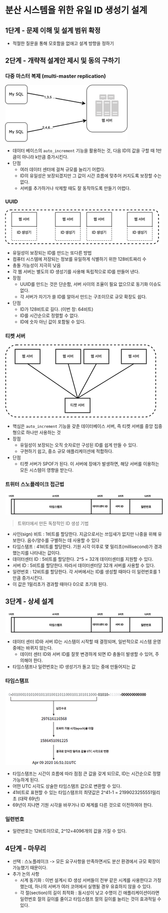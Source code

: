 # 분산 시스템을 위한 유일 ID 생성기 설계

## 1단계 - 문제 이해 및 설계 범위 확정
* 적절한 질문을 통해 모호함을 없애고 설계 방향을 정하기

## 2단계 - 개략적 설계안 제시 및 동의 구하기
### 다중 마스터 복제 (multi-master replication)
![simple](../image/7-2.png)
* 데이터 베이스의 `auto_increment` 기능을 활용하는 것, 다음 ID의 값을 구할 때 1만큼이 아니라 k만큼 증가시킨다.
* 단점
    * 여러 데이터 센터에 걸쳐 규모를 늘리기 어렵다.
    * ID의 유일성은 보장되겠지만 그 값이 시간 흐름에 맞추어 커지도록 보장할 수는 없다.
    * 서버를 추가하거나 삭제할 때도 잘 동작하도록 만들기 어렵다.
### UUID
![simple](../image/7-3.png)
* 유일성이 보장되는 ID를 만드는 또다른 방법
* 컴퓨터 시스템에 저장되는 정보를 유일하게 식별하기 위한 128비트짜리 수
* 충돌 가능성이 지극히 낮음
* 각 웹 서버는 별도의 ID 생성기를 사용해 독립적으로 ID를 만들어 낸다.
* 장점
    * UUID를 만드는 것은 단순함, 서버 사이의 조율이 필요 없으므로 동기화 이슈도 없다.
    * 각 서버가 자기가 쓸 ID를 알아서 만드는 구조이므로 규모 확장도 쉽다.
* 단점
    * ID가 128비트로 길다. (이번 장: 64비트)
    * ID를 시간순으로 정렬할 수 없다.
    * ID에 숫자 아닌 값이 포함될 수 있다.
### 티켓 서버
![simple](../image/7-4.png)
* 핵심은 `auto_increment` 기능을 갖춘 데이터베이스 서버, 즉 티켓 서버를 중앙 집중형으로 하나만 사용하는 것
* 장점
    * 유일성이 보장되는 오직 숫자로만 구성된 ID를 쉽게 만들 수 있다.
    * 구현하기 쉽고, 중소 규모 애플리케이션에 적합하다.
* 단점
    * 티켓 서버가 SPOF가 된다. 이 서버에 장애가 발생하면, 해당 서버를 이용하는 모든 시스템이 영향을 받는다.

### 트위터 스노플레이크 접근법
![simple](../image/7-5.png)
> 트위터에서 만든 독창적인 ID 생성 기법
* 사인(sign) 비트 : 1비트를 할당한다. 지금으로서는 쓰임새가 없지만 나중을 위해 유보한다. 음수/양수를 구별하는 데 사용할 수 있다
* 타임스탬프 : 41비트를 할당한다. 기원 시각 이후로 몇 밀리초(millisecond)가 경과했는지를 나타내는 값이다.
* 데이터센터 ID : 5비트를 할당한다. 2^5 = 32개 데이터센터를 지원할 수 있다.
* 서버 ID : 5비트를 할당한다. 따라서 데이터센터당 32개 서버를 사용할 수 있다.
* 일련번호 : 12비트를 할당한다. 각 서버에서는 ID를 생성할 때마다 이 일련번호를 1만큼 증가시킨다.
* 이 값은 1밀리초가 경과할 때마다 0으로 초기화 된다.

## 3단계 - 상세 설계
![simple](../image/7-5.png)
* 데이터 센터 ID와 서버 ID는 시스템이 시작할 때 결정되며, 일반적으로 시스템 운영 중에는 바뀌지 않는다.
    *  데이터 센터 ID와 서버 ID를 잘못 변경하게 되면 ID 충돌이 발생할 수 있어, 주의해야 한다.
* 타임스탬프나 일련번호는 ID 생성기가 돌고 있는 중에 만들어지는 값

### 타임스탬프
![simple](../image/7-6.png)
* 타임스탬프는 시간이 흐름에 따라 점점 큰 값을 갖게 되므로, ID는 시간순으로 정렬 가능하게 된다.
* 어떤 UTC 시각도 상술한 타임스탬프 값으로 변환할 수 있다.
* 41비트로 표현할 수 있는 타임스탬프의 최댓값은 2^41-1 = 2199023255551밀리초 (대략 69년)
* 69년이 지나면 기원 시각을 바꾸거나 ID 체계를 다른 것으로 이전하여야 한다.

### 일련번호
* 일련번호는 12비트이므로, 2^12=4096개의 값을 가질 수 있다.

## 4단계 - 마무리
* 선택 : 스노플레이크 -> 모든 요구사항을 만족하면서도 분산 환경에서 규모 확장이 가능했기 때문이다.
* 추가 논의 사항
    * 시계 동기화 : 이번 설계시 ID 생성 서버들이 전부 같은 시계를 사용한다고 가정했는데, 하나의 서버가 여러 코어에서 실행될 경우 유효하지 않을 수 있다.
    * 각 절(section)의 길이 최적화 : 동시성이 낮고 수명이 긴 애플리케이션이라면 일련번호 절의 길이를 줄이고 타임스탬프 절의 길이를 늘리는 것이 효과적일 수 있다.